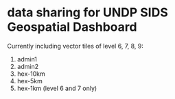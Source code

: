 # data sharing for UNDP SIDS Geospatial Dashboard

Currently including vector tiles of level 6, 7, 8, 9:
  1) admin1
  2) admin2
  3) hex-10km
  4) hex-5km
  5) hex-1km (level 6 and 7 only)
